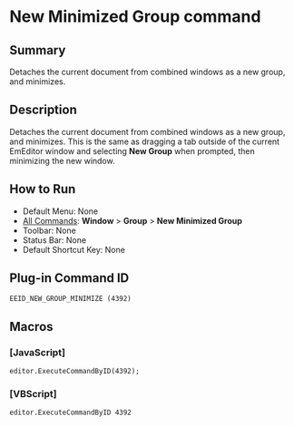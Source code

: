 # New Minimized Group command

## Summary

Detaches the current document from combined windows as a new group, and minimizes.

## Description

Detaches the current document from combined windows as a new group, and minimizes. This is the same as dragging a tab outside of the current EmEditor window and selecting **New Group**
when prompted, then minimizing the new window.

## How to Run

- Default Menu: None
- [All Commands](../tools/all_commands): **Window** \>
**Group**
\> **New Minimized Group**
- Toolbar: None
- Status Bar: None
- Default Shortcut Key: None

## Plug-in Command ID

```
EEID_NEW_GROUP_MINIMIZE (4392)```

## Macros

### \[JavaScript\]

```
editor.ExecuteCommandByID(4392);
```

### \[VBScript\]

```
editor.ExecuteCommandByID 4392
```
